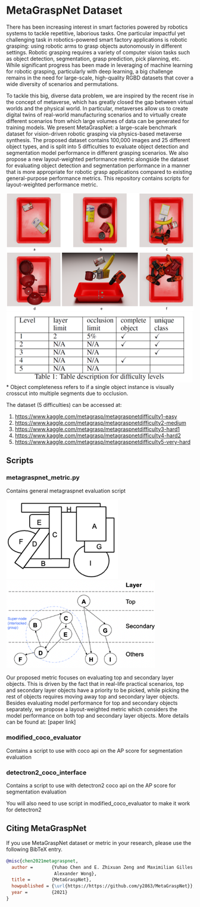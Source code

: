 # MetaGraspNet Dataset

There has been increasing interest in smart factories powered by robotics systems to tackle repetitive, laborious tasks. One particular impactful yet challenging task in robotics-powered smart factory applications is robotic grasping: using robotic arms to grasp objects autonomously in different settings.
Robotic grasping requires a variety of computer vision tasks such as object detection, segmentation, grasp prediction, pick planning, etc. While significant progress has been made in leveraging of machine learning for robotic grasping, particularly with deep learning, a big challenge remains in the need for large-scale, high-quality RGBD datasets that cover a wide diversity of scenarios and permutations.

To tackle this big, diverse data problem, we are inspired by the recent rise in the concept of metaverse, which has greatly closed the gap between virtual worlds and the physical world. In particular, metaverses allow us to create digital twins of real-world manufacturing scenarios and to virtually create different scenarios from which large volumes of data can be generated for training models. We present MetaGraspNet: a large-scale benchmark dataset for vision-driven robotic grasping via physics-based metaverse synthesis. The proposed dataset contains 100,000 images and 25 different object types, and is split into 5 difficulties to evaluate object detection and segmentation model performance in different grasping scenarios. We also propose a new layout-weighted performance metric alongside the dataset for evaluating object detection and segmentation performance in a manner that is more appropriate for robotic grasp applications compared to existing general-purpose performance metrics. This repository contains scripts for layout-weighted performance metric.

<img src=".github/Image_Dataset.png" >
<img src=".github/table_of_difficulties.PNG" width="500">
* Object completeness refers to if a single object instance is visually crosscut into multiple segments
due to occlusion.


The dataset (5 difficulties) can be accessed at:
1. https://www.kaggle.com/metagrasp/metagraspnetdifficulty1-easy
2. https://www.kaggle.com/metagrasp/metagraspnetdifficulty2-medium
3. https://www.kaggle.com/metagrasp/metagraspnetdifficulty3-hard1
4. https://www.kaggle.com/metagrasp/metagraspnetdifficulty4-hard2
5. https://www.kaggle.com/metagrasp/metagraspnetdifficulty5-very-hard

## Scripts
### metagraspnet_metric.py
Contains general metagraspnet evaluation script

<img src=".github/layers-figure.png" width="300" > <img src=".github/layers-graph.png" width="400" >

Our proposed metric focuses on evaluating top
and secondary layer objects. This is driven by the fact that in real-life practical scenarios, top and secondary layer objects have a priority to be picked, while picking the rest of objects requires moving away top and secondary layer objects. Besides evaluating model performance for top and secondary objects separately, we propose a layout-weighted metric which considers the model performance on both
top and secondary layer objects. More details can be found at: [paper link]

### modified_coco_evaluator
Contains a script to use with coco api on the AP score for segmentation evaluation



### detectron2_coco_interface
Contains a script to use with detectron2 coco api on the AP score for segmentation evaluation

You will also need to use script in modified_coco_evaluator to make it work for detectron2

## Citing MetaGraspNet

If you use MetaGraspNet dataset or metric in your research, please use the following BibTeX entry.

```BibTeX
@misc{chen2021metagraspnet,
  author =       {Yuhao Chen and E. Zhixuan Zeng and Maximilian Gilles and
                  Alexander Wong},
  title =        {MetaGraspNet},
  howpublished = {\url{https://https://github.com/y2863/MetaGraspNet}},
  year =         {2021}
}
```
